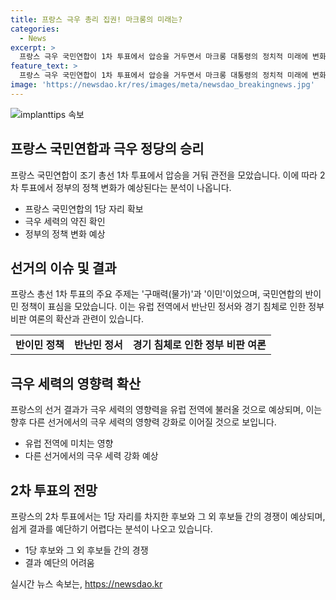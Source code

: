 ```yaml
---
title: 프랑스 극우 총리 집권! 마크롱의 미래는?
categories:
  - News
excerpt: >
  프랑스 극우 국민연합이 1차 투표에서 압승을 거두면서 마크롱 대통령의 정치적 미래에 변화가 예상된다. 국민연합은 반이민 정책과 경제적 과제를 중점으로 내세워 여러 층의 지지를 얻었으며, 이는 유럽 내 반난민 정서와 경기 침체에 대한 여론의 반영으로도 볼 수 있다. 마크롱 대통령은 2차 투표에서 국민연합에 맞서는 민주·공화적인 연합의 필요성을 강조하고, 신인민전선도 반대 의사를 표명하기 위해 시위를 벌였다. 2차 투표 결과에 대한 예측은 어렵지만, 극우 정당의 성공은 유럽 전역에서의 영향력을 증가시킬 것으로 예상된다.
feature_text: >
  프랑스 극우 국민연합이 1차 투표에서 압승을 거두면서 마크롱 대통령의 정치적 미래에 변화가 예상된다. 국민연합은 반이민 정책과 경제적 과제를 중점으로 내세워 여러 층의 지지를 얻었으며, 이는 유럽 내 반난민 정서와 경기 침체에 대한 여론의 반영으로도 볼 수 있다. 마크롱 대통령은 2차 투표에서 국민연합에 맞서는 민주·공화적인 연합의 필요성을 강조하고, 신인민전선도 반대 의사를 표명하기 위해 시위를 벌였다. 2차 투표 결과에 대한 예측은 어렵지만, 극우 정당의 성공은 유럽 전역에서의 영향력을 증가시킬 것으로 예상된다.
image: 'https://newsdao.kr/res/images/meta/newsdao_breakingnews.jpg'
---
```


<p><img src="https://newsdao.kr/res/images/meta/newsdao_breakingnews.jpg" alt="implanttips 속보" /></p>

<h2 data-ke-size="size26">프랑스 국민연합과 극우 정당의 승리</h2>

<p data-ke-size="size16">프랑스 국민연합이 조기 총선 1차 투표에서 압승을 거둬 관전을 모았습니다. 이에 따라 2차 투표에서 정부의 정책 변화가 예상된다는 분석이 나옵니다.</p>

<ul>
  <li>프랑스 국민연합의 1당 자리 확보</li>
  <li>극우 세력의 약진 확인</li>
  <li>정부의 정책 변화 예상</li>
</ul>

<h2 data-ke-size="size26">선거의 이슈 및 결과</h2>

<p data-ke-size="size16">프랑스 총선 1차 투표의 주요 주제는 '구매력(물가)'과 '이민'이었으며, 국민연합의 반이민 정책이 표심을 모았습니다. 이는 유럽 전역에서 반난민 정서와 경기 침체로 인한 정부 비판 여론의 확산과 관련이 있습니다.</p>

<table>
  <tr>
    <td style="text-align: center; height: 17px;"><b>반이민 정책</b></td>
    <td style="text-align: center; height: 17px;"><b>반난민 정서</b></td>
    <td style="text-align: center; height: 17px;"><b>경기 침체로 인한 정부 비판 여론</b></td>
  </tr>
</table>

<h2 data-ke-size="size26">극우 세력의 영향력 확산</h2>

<p data-ke-size="size16">프랑스의 선거 결과가 극우 세력의 영향력을 유럽 전역에 불러올 것으로 예상되며, 이는 향후 다른 선거에서의 극우 세력의 영향력 강화로 이어질 것으로 보입니다.</p>

<ul>
  <li>유럽 전역에 미치는 영향</li>
  <li>다른 선거에서의 극우 세력 강화 예상</li>
</ul>

<h2 data-ke-size="size26">2차 투표의 전망</h2>

<p data-ke-size="size16">프랑스의 2차 투표에서는 1당 자리를 차지한 후보와 그 외 후보들 간의 경쟁이 예상되며, 쉽게 결과를 예단하기 어렵다는 분석이 나오고 있습니다.</p>

<ul>
  <li>1당 후보와 그 외 후보들 간의 경쟁</li>
  <li>결과 예단의 어려움</li>
</ul>

<p data-ke-size="size16"></p>
실시간 뉴스 속보는, <a href="https://newsdao.kr" rel="dofollow">https://newsdao.kr</a>


